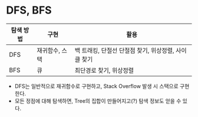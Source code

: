 # DFS, BFS
탐색 방법|구현|활용|
|------|---|---|
|DFS|재귀함수, 스택|백 트래킹, 단절선 단절점 찾기, 위상정렬, 사이클 찾기|
|BFS|큐|최단경로 찾기, 위상정렬|

+ DFS는 일반적으로 재귀함수로 구현하고, Stack Overflow 발생 시 스택으로 구현한다. 
+ 모든 정점에 대해 탐색하면, Tree의 집합이 만들어지고(?) 탐색 정보도 얻을 수 있다.